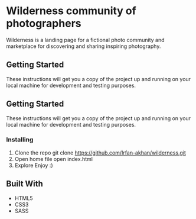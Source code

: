 # Wilderness community of photographers 
Wilderness is a landing page for a fictional photo community and marketplace for discovering and sharing inspiring photography. 
## Getting Started
These instructions will get you a copy of the project up and running on your local machine for development and testing purposes.

## Getting Started
These instructions will get you a copy of the project up and running on your local machine for development and testing purposes.
### Installing
1. Clone the repo
git clone https://github.com/Irfan-akhan/wilderness.git
2. Open home file
open index.html
3. Explore
Enjoy :)



## Built With
* HTML5
* CSS3
* SASS
